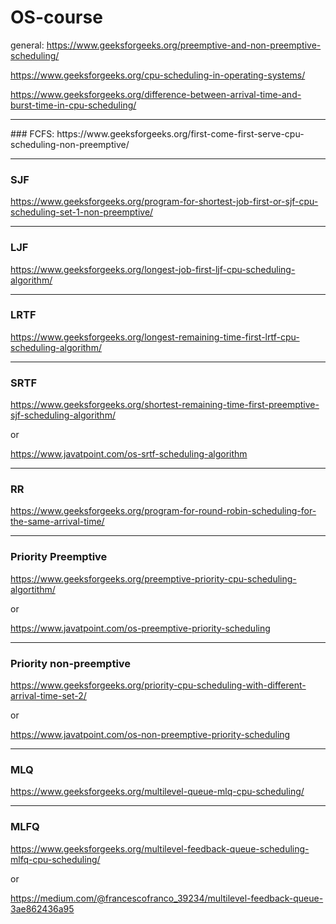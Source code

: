 # OS-course

general:
https://www.geeksforgeeks.org/preemptive-and-non-preemptive-scheduling/

https://www.geeksforgeeks.org/cpu-scheduling-in-operating-systems/

https://www.geeksforgeeks.org/difference-between-arrival-time-and-burst-time-in-cpu-scheduling/
<hr>
### FCFS:
https://www.geeksforgeeks.org/first-come-first-serve-cpu-scheduling-non-preemptive/
<hr>

### SJF
https://www.geeksforgeeks.org/program-for-shortest-job-first-or-sjf-cpu-scheduling-set-1-non-preemptive/
<hr>

### LJF
https://www.geeksforgeeks.org/longest-job-first-ljf-cpu-scheduling-algorithm/
<hr>

### LRTF
https://www.geeksforgeeks.org/longest-remaining-time-first-lrtf-cpu-scheduling-algorithm/
<hr>

### SRTF
https://www.geeksforgeeks.org/shortest-remaining-time-first-preemptive-sjf-scheduling-algorithm/

or

https://www.javatpoint.com/os-srtf-scheduling-algorithm
<hr>

### RR
https://www.geeksforgeeks.org/program-for-round-robin-scheduling-for-the-same-arrival-time/
<hr>

### Priority Preemptive
https://www.geeksforgeeks.org/preemptive-priority-cpu-scheduling-algortithm/

or

https://www.javatpoint.com/os-preemptive-priority-scheduling
<hr>

### Priority non-preemptive 
https://www.geeksforgeeks.org/priority-cpu-scheduling-with-different-arrival-time-set-2/

or 

https://www.javatpoint.com/os-non-preemptive-priority-scheduling
<hr>

### MLQ
https://www.geeksforgeeks.org/multilevel-queue-mlq-cpu-scheduling/
<hr>

### MLFQ
https://www.geeksforgeeks.org/multilevel-feedback-queue-scheduling-mlfq-cpu-scheduling/

or

https://medium.com/@francescofranco_39234/multilevel-feedback-queue-3ae862436a95

